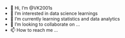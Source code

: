 - 👋 Hi, I’m @VK2001s
- 👀 I’m interested in data science learnings
- 🌱 I’m currently learning statistics and data analytics
- 💞️ I’m looking to collaborate on ...
- 📫 How to reach me ...

<!---
VK2001s/VK2001s is a ✨ special ✨ repository because its `README.md` (this file) appears on your GitHub profile.
You can click the Preview link to take a look at your changes.
--->
